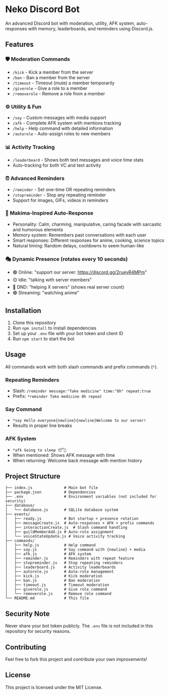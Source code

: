 # Neko Discord Bot

An advanced Discord bot with moderation, utility, AFK system, auto-responses with memory, leaderboards, and reminders using Discord.js.

## Features

### 🛡️ Moderation Commands
- `/kick` - Kick a member from the server
- `/ban` - Ban a member from the server
- `/timeout` - Timeout (mute) a member temporarily
- `/giverole` - Give a role to a member
- `/removerole` - Remove a role from a member

### ⚙️ Utility & Fun
- `/say` - Custom messages with media support
- `/afk` - Complete AFK system with mentions tracking
- `/help` - Help command with detailed information
- `/autorole` - Auto-assign roles to new members

### 📊 Activity Tracking
- `/leaderboard` - Shows both text messages and voice time stats
- Auto-tracking for both VC and text activity

### ⏰ Advanced Reminders
- `/reminder` - Set one-time OR repeating reminders
- `/stopreminder` - Stop any repeating reminder
- Support for images, GIFs, videos in reminders

### 🤖 Makima-Inspired Auto-Response
- Personality: Calm, charming, manipulative, caring facade with sarcastic and humorous elements
- Memory system: Remembers past conversations with each user
- Smart responses: Different responses for anime, cooking, science topics
- Natural timing: Random delays, cooldowns to seem human-like

### 🎭 Dynamic Presence (rotates every 10 seconds)
- 🟢 Online: "support our server: https://discord.gg/2rueyR4MPm"
- 🟡 Idle: "talking with server members"
- 🔴 DND: "helping X servers" (shows real server count)
- 🟣 Streaming: "watching anime"

## Installation

1. Clone this repository
2. Run `npm install` to install dependencies
3. Set up your `.env` file with your bot token and client ID
4. Run `npm start` to start the bot

## Usage

All commands work with both slash commands and prefix commands (`*`).

### Repeating Reminders
- Slash: `/reminder message:"Take medicine" time:"8h" repeat:true`
- Prefix: `*reminder Take medicine 8h repeat`

### Say Command
- `*say Hello everyone{newline}{newline}Welcome to our server!`
- Results in proper line breaks

### AFK System
- `*afk Going to sleep 😴🌙`
- When mentioned: Shows AFK message with time
- When returning: Welcome back message with mention history

## Project Structure
```
├── index.js              # Main bot file
├── package.json          # Dependencies
├── .env                  # Environment variables (not included for security)
├── database/
│   └── database.js       # SQLite database system
├── events/
│   ├── ready.js          # Bot startup + presence rotation
│   ├── messageCreate.js  # Auto-responses + AFK + prefix commands
│   ├── interactionCreate.js  # Slash command handling
│   ├── guildMemberAdd.js # Auto-role assignment
│   └── voiceStateUpdate.js # Voice activity tracking
├── commands/
│   ├── help.js           # Help command
│   ├── say.js            # Say command with {newline} + media
│   ├── afk.js            # AFK system
│   ├── reminder.js       # Reminders with repeat feature
│   ├── stopreminder.js   # Stop repeating reminders
│   ├── leaderboard.js    # Activity leaderboards
│   ├── autorole.js       # Auto-role management
│   ├── kick.js           # Kick moderation
│   ├── ban.js            # Ban moderation
│   ├── timeout.js        # Timeout moderation
│   ├── giverole.js       # Give role command
│   └── removerole.js     # Remove role command
└── README.md             # This file
```

## Security Note
Never share your bot token publicly. The `.env` file is not included in this repository for security reasons.

## Contributing
Feel free to fork this project and contribute your own improvements!

## License
This project is licensed under the MIT License.